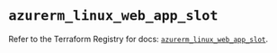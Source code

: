 # `azurerm_linux_web_app_slot`

Refer to the Terraform Registry for docs: [`azurerm_linux_web_app_slot`](https://registry.terraform.io/providers/hashicorp/azurerm/4.41.0/docs/resources/linux_web_app_slot).
